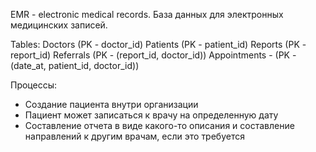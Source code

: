 EMR - electronic medical records. 
База данных для электронных медицинских записей. 

Tables:
Doctors (PK - doctor_id)
Patients (PK - patient_id)
Reports (PK - report_id)
Referrals (PK - (report_id, doctor_id))
Appointments - (PK - (date_at, patient_id, doctor_id))

Процессы:
- Создание пациента внутри организации
- Пациент может записаться к врачу на определенную дату
- Составление отчета в виде какого-то описания и составление направлений к другим врачам, если это требуется